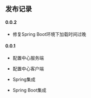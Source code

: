 ## 发布记录
#### 0.0.2
- 修复Spring Boot环境下加载时间过晚

#### 0.0.1
- 配置中心服务端
 
- 配置中心客户端
 
- Spring集成
 
- Spring Boot集成